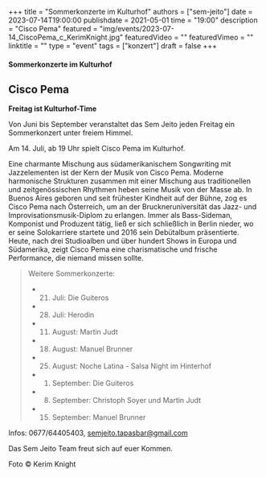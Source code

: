 +++
title = "Sommerkonzerte im Kulturhof"
authors = ["sem-jeito"]
date = 2023-07-14T19:00:00
publishdate = 2021-05-01
time = "19:00"
description = "Cisco Pema"
featured = "img/events/2023-07-14_CiscoPema_c_KerimKnight.jpg"
featuredVideo = ""
featuredVimeo = ""
linktitle = ""
type = "event"
tags = ["konzert"]
draft = false
+++


#### Sommerkonzerte im Kulturhof
## Cisco Pema

**Freitag ist Kulturhof-Time**

Von Juni bis September veranstaltet das Sem Jeito jeden Freitag ein Sommerkonzert unter freiem Himmel.

Am 14. Juli, ab 19 Uhr spielt Cisco Pema im Kulturhof.

Eine charmante Mischung aus südamerikanischem Songwriting mit Jazzelementen ist der Kern der Musik von Cisco Pema. Moderne harmonische Strukturen zusammen mit einer Mischung aus traditionellen und zeitgenössischen Rhythmen heben seine Musik von der Masse ab.
In Buenos Aires geboren und seit frühester Kindheit auf der Bühne, zog es Cisco Pema nach Österreich, um an der Bruckneruniversität das Jazz- und Improvisationsmusik-Diplom zu erlangen. Immer als Bass-Sideman, Komponist und Produzent tätig, ließ er sich schließlich in Berlin nieder, wo er seine Solokarriere startete und 2016 sein Debütalbum präsentierte.
Heute, nach drei Studioalben und über hundert Shows in Europa und Südamerika, zeigt Cisco Pema eine charismatische und frische Performance, die niemand missen sollte.

>Weitere Sommerkonzerte:
> 
> - 21. Juli: Die Guiteros
>
> - 28. Juli: Herodin
>
> - 11. August: Martin Judt
>
> - 18. August: Manuel Brunner
>
> - 25. August: Noche Latina - Salsa Night im Hinterhof
>
> - 01. September: Die Guiteros
>
> - 08. September: Christoph Soyer und Martin Judt
>
> - 15. September: Manuel Brunner


Infos: 0677/64405403, semjeito.tapasbar@gmail.com

Das Sem Jeito Team freut sich auf euer Kommen.

Foto © Kerim Knight
